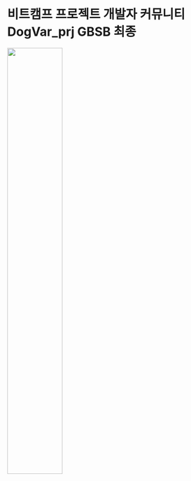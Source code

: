 # 비트캠프 프로젝트 개발자 커뮤니티 DogVar_prj GBSB 최종 



<img src = "https://user-images.githubusercontent.com/58000781/107945027-5f712d00-6fd2-11eb-9332-b1fb3720c160.png" height = "50%" width = "50%">
